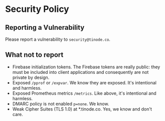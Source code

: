 # Security Policy

## Reporting a Vulnerability

Please report a vulnerability to `security@tinode.co`.

## What not to report

 * Firebase initialization tokens. The Firebase tokens are really public: they must be included into client applications and consequently are not private by design.
 * Exposed `/pprof` or `/expvar`. We know they are exposed. It's intentional and harmless.
 * Exposed Prometheus metrics `/metrics`. Like above, it's intentional and harmless.
 * DMARC policy is not enabled `p=none`. We know.
 * Weak Cipher Suites (TLS 1.0) at *.tinode.co. Yes, we know and don't care.
